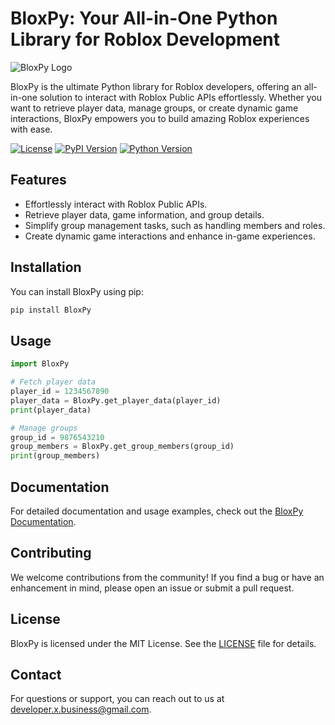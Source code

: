 # BloxPy: Your All-in-One Python Library for Roblox Development

![BloxPy Logo](https://example.com/BloxPy_logo.png)

BloxPy is the ultimate Python library for Roblox developers, offering an all-in-one solution to interact with Roblox Public APIs effortlessly. Whether you want to retrieve player data, manage groups, or create dynamic game interactions, BloxPy empowers you to build amazing Roblox experiences with ease.

[![License](https://img.shields.io/github/license/Developer-X-0001/BloxPy)](https://github.com/Developer-X-0001/BloxPy/blob/main/LICENSE)
[![PyPI Version](https://img.shields.io/pypi/v/BloxPy)](https://pypi.org/project/BloxPy/)
[![Python Version](https://img.shields.io/pypi/pyversions/BloxPy)](https://pypi.org/project/BloxPy/)

## Features

- Effortlessly interact with Roblox Public APIs.
- Retrieve player data, game information, and group details.
- Simplify group management tasks, such as handling members and roles.
- Create dynamic game interactions and enhance in-game experiences.

## Installation

You can install BloxPy using pip:

```bash
pip install BloxPy
```

## Usage

```py
import BloxPy

# Fetch player data
player_id = 1234567890
player_data = BloxPy.get_player_data(player_id)
print(player_data)

# Manage groups
group_id = 9876543210
group_members = BloxPy.get_group_members(group_id)
print(group_members)
```

## Documentation

For detailed documentation and usage examples, check out the [BloxPy Documentation](https://Developer-X-0001.github.io/BloxPy-docs).

## Contributing

We welcome contributions from the community! If you find a bug or have an enhancement in mind, please open an issue or submit a pull request.

## License

BloxPy is licensed under the MIT License. See the [LICENSE](https://github.com/Developer-X-0001/BloxPy/blob/main/LICENSE) file for details.

## Contact

For questions or support, you can reach out to us at [developer.x.business@gmail.com](mailto:developer.x.business@gmail.com).
